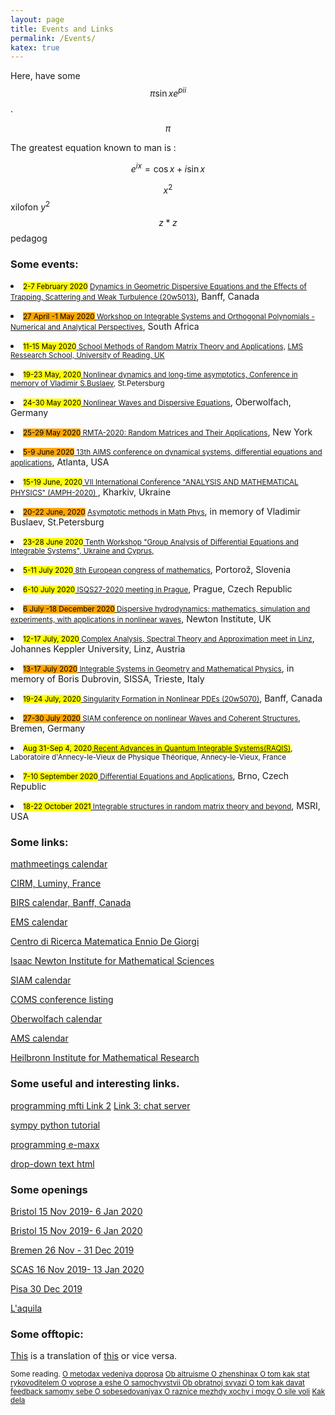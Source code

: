 ```yaml
---
layout: page
title: Events and Links
permalink: /Events/
katex: true
---
```


Here, have some 
$$\pi \sin{x} e^{pi i}$$.

$$\pi $$

The greatest equation known to man is :

$$e^{ix}=\cos{x} + i \sin{x}$$

$$x^2$$ xilofon $y^2$ $$z*z$$ pedagog

<h3> Some events:</h3>

<p><li><small><mark> 2-7 February 2020</mark>
<a href="https://www.birs.ca/events/2020/5-day-workshops/20w5013">
Dynamics in Geometric Dispersive Equations and the Effects of Trapping, Scattering and Weak Turbulence (20w5013)</a></small>, Banff, Canada</li></p>

<p><li><small><mark style="background-color:orange">27 April -1 May 2020</mark><a href="https://aims.ac.za/workshop-integrable-systems-and-orthogonal-polynomials-numerical-and-analytical-perspectives/">
Workshop on Integrable Systems and Orthogonal Polynomials - Numerical and Analytical Perspectives</a></small>, South Africa</li></p>

<!--they changed the address, before it was https://aims.ac.za/2019/10/23/workshop-integrable-systems-and-orthogonal-polynomials-numerical-and-analytical-perspectives/
now it is https://aims.ac.za/workshop-integrable-systems-and-orthogonal-polynomials-numerical-and-analytical-perspectives/ -->

<p><li><small><mark>11-15 May 2020</mark><a href="https://janivirtanen.wordpress.com/research-school-2020/"> School Methods of Random Matrix Theory and Applications,</a> <a href="https://www.surveymonkey.co.uk/r/RS52ApplnForm">LMS Ressearch School, University of Reading, UK</a></small></li></p>

<p><li><small><mark>19-23 May, 2020</mark><a href="http://www.pdmi.ras.ru/EIMI/2019/NP/"> Nonlinear dynamics and long-time asymptotics, Conference in memory of Vladimir S.Buslaev</a>, St.Petersburg</small></li></p>

<p><li><small><mark>24-30 May 2020</mark><a href="https://www.mfo.de/occasion/2022/www_view"> Nonlinear Waves and Dispersive Equations</a></small>, Oberwolfach, Germany</li></p>

<p><li><small><mark style="background-color:orange">25-29 May 2020</mark><a href="https://rmta2020.sciencesconf.org/"> RMTA-2020: Random Matrices and Their Applications</a></small>, New York</li></p>

<p><li><small><mark style="background-color:orange">5-9 June 2020</mark><a href="http://aimsciences.org/conferences/2020/index.html"> 13th AIMS conference on dynamical systems, differential equations and applications</a></small>, Atlanta, USA</li></p>

<p><li><small><mark>15-19 June, 2020</mark><a href="https://ilt.kharkov.ua/amph2020/">
VII International Conference "ANALYSIS AND MATHEMATICAL PHYSICS" (AMPH-2020)
</a></small>, Kharkiv, Ukraine </li></p>

<p><li><small><mark style="background-color:orange">20-22 June, 2020</mark> <a href="https://www.pdmi.ras.ru/EIMI/2020/AMMPh/index.html"> Asymptotic methods in Math Phys</a></small>, in memory of Vladimir Buslaev, St.Petersburg
</li></p>

<p><li><small><mark>23-28 June 2020</mark><a href="http://www.mas.ucy.ac.cy/~symmetry/">
Tenth Workshop "Group Analysis of Differential Equations and Integrable Systems", Ukraine and Cyprus, 
</a></small></li></p>

<p><li><small><mark>5-11 July 2020</mark><a href="https://www.8ecm.si/"> 8th European congress of mathematics</a></small>, Portorož, Slovenia </li></p>

<p><li><small><mark>6-10 July 2020</mark><a href="http://www.intsystems.cz/"> ISQS27-2020 meeting in Prague</a></small>, Prague, Czech Republic </li></p>

<p><li><small><mark style="background-color:orange">6 July -18 December 2020</mark><a href="https://www.newton.ac.uk/events/programmes/2020"> Dispersive hydrodynamics: mathematics, simulation and experiments, with applications in nonlinear waves</a></small>, Newton Institute, UK</li></p>

<p><li><small><mark>12-17 July, 2020</mark><a href="https://www.jku.at/index.php?id=14601"> Complex Analysis, Spectral Theory and Approximation meet in Linz</a></small>, Johannes Keppler University, Linz, Austria</li></p>

<p><li><small><mark style="background-color:orange">13-17 July 2020</mark><a href="https://indico.sissa.it/event/41/overview"> Integrable Systems in Geometry and Mathematical Physics</a></small>, in memory of Boris Dubrovin, SISSA, Trieste, Italy</li></p>

<p><li><small><mark>19-24 July, 2020</mark><a href="http://www.birs.ca/events/2020/5-day-workshops/20w5070">
Singularity Formation in Nonlinear PDEs (20w5070)</a></small>, Banff, Canada</li></p>

<p><li><small><mark style="background-color:orange">27-30 July 2020</mark><a href="https://www.siam.org/conferences/cm/conference/nwcs20">  SIAM conference on nonlinear Waves and Coherent Structures</a></small>, Bremen, Germany</li></p>

<p><li><small><mark>Aug 31-Sep 4, 2020<a href="http://lapth.cnrs.fr/conferences/RAQIS/"> Recent Advances in Quantum Integrable Systems(RAQIS)</a></mark>, Laboratoire d'Annecy-le-Vieux de
Physique Th&eacute;orique, Annecy-le-Vieux, France</small></li></p>

<p><li><small><mark>7-10 September 2020</mark><a href="http://diffeqapp.fme.vutbr.cz/2020/main.php"> Differential Equations and Applications</a></small>, Brno, Czech Republic</li></p>

<p><li><small><mark>18-22 October 2021</mark><a href="http://www.msri.org/workshops/953"> Integrable structures in random matrix theory and beyond</a></small>, MSRI, USA</li></p>




<h3> Some links:</h3>
<p><a href="https://mathmeetings.net/">mathmeetings calendar</a></p>

<p><a href="https://www.cirm-math.com/">CIRM, Luminy, France</a></p>

<p><a href="https://www.birs.ca/events/calendar">BIRS calendar, Banff, Canada</a></p>

<p><a href="https://euro-math-soc.eu/event-list">EMS calendar</a></p>

<p><a href="http://crm.sns.it/"> Centro di Ricerca Matematica Ennio De Giorgi</a></p>

<p><a href="https://www.newton.ac.uk/">Isaac Newton Institute for Mathematical Sciences</a></p>

<p><a href="https://www.siam.org/conferences/calendar">SIAM calendar</a></p>

<p><a href="https://www.conference-service.com/conferences/mathematics.html">COMS conference listing</a></p>

<p><a href="https://www.mfo.de/www/schedule/2020/all">Oberwolfach calendar</a></p>

<p><a href="https://www.ams.org/meetings/calendar/mathcal">AMS calendar</a></p>

<p><a href="https://heilbronn.ac.uk/opportunities/">Heilbronn Institute for Mathematical Research</a></p>

<h3>Some useful and interesting links.</h3>

<p><a href="http://judge.mipt.ru/mipt_cs_on_python3/">programming mfti </a><a href="https://www.youtube.com/watch?v=b8m9uRMpKJk"> Link 2</a>
<a href="http://judge.mipt.ru/mipt_cs_on_python3/labs/lab25.html"> Link 3: chat server</a></p>

<p><a href="https://www.sympy.org/en/index.html">sympy python tutorial</a></p>

<p><a href="http://e-maxx.ru/index.php">programming e-maxx</a></p>

<p><a href="https://habr.com/en/post/38208/#">drop-down text html</a></p>

<h3>Some openings</h3>
<p><a href="https://www.researchgate.net/job/936603_Lecturer_Senior_Lecturer_Associate_Professor_in_Mathematical_Physics">
Bristol 15 Nov 2019- 6 Jan 2020</a></p>

<p><a href="https://www.researchgate.net/job/936604_Lecturer_Senior_Lecturer_Associate_Professor_in_Mathematics">
Bristol 15 Nov 2019- 6 Jan 2020</a></p>

<p><a href="https://www.researchgate.net/job/936899_Tenure-Track-Professur_w_m_d">Bremen 26 Nov - 31 Dec 2019</a></p>

<p><a href="https://crei.skoltech.ru/cas/2019/12/06/the-laboratory-of-integrable-systems-and-turbulence-of-the-center-for-advanced-studies-cas-at-the-skolkovo-institute-of-science-and-technology-skoltech-in-moscow-announces-an-open-competition-and-invi/">
SCAS 16 Nov 2019- 13 Jan 2020
</a></p>

<p><a href="https://www.unipi.it/ateneo/bandi/ricercat/ricercator/15-posti/bando_inglese_15.pdf">Pisa 30 Dec 2019</a></p>

<p><a href="https://bandi.miur.it/jobs.php/public/cercaJobs?jv_comp_status_id=2-3&bb_type_code=%25&idsettore=01%2FA3&idqualifica=22&azione=cerca&x=179&y=25">L'aquila</a></p>

<!-- Links that I keep secret for myself.
<a href="https://perswww.kuleuven.be/~u0017946/events.html">Arno Kuijlaars's calendar</a> -->



<h3>Some offtopic:</h3>
<p>
<a href="https://www.eurointegration.com.ua/articles/2018/02/2/7076977/">This</a>
is a translation of 
<a href="https://promo-choice.com/en/news/skrytye-njuansy-trebovanij-bezvizovogo-rezhima">this</a> or vice versa.
</p>

<small>
Some reading.
<a href="https://medium.com/russian/%D0%BE-%D0%BC%D0%B5%D1%82%D0%BE%D0%B4%D0%B0%D1%85-%D0%BF%D1%80%D0%BE%D0%B2%D0%B5%D0%B4%D0%B5%D0%BD%D0%B8%D1%8F-%D0%B4%D0%BE%D0%BF%D1%80%D0%BE%D1%81%D0%B0-9ed68f96132d">O metodax vedeniya doprosa</a>
<!-- -->
<a href="https://medium.com/russian/%D0%BE%D0%B1-%D0%B0%D0%BB%D1%8C%D1%82%D1%80%D1%83%D0%B8%D0%B7%D0%BC%D0%B5-a33c8bddfcc9"> Ob altruisme </a>
<!-- -->
<a href="https://medium.com/russian/%D0%BE-%D0%B6%D0%B5%D0%BD%D1%89%D0%B8%D0%BD%D0%B0%D1%85-32c1e98de161"> O zhenshinax </a>
<!-- -->
<a href="https://medium.com/@allo/%D0%BE-%D1%82%D0%BE%D0%BC-%D0%BA%D0%B0%D0%BA-%D1%81%D1%82%D0%B0%D1%82%D1%8C-%D1%80%D1%83%D0%BA%D0%BE%D0%B2%D0%BE%D0%B4%D0%B8%D1%82%D0%B5%D0%BB%D0%B5%D0%BC-bfa778130d86?"> O tom kak stat rykovoditelem </a>
<!-- -->
<a href="https://medium.com/@allo/%D0%BE-%D0%B2%D0%BE%D0%BF%D1%80%D0%BE%D1%81%D0%B5-%D0%B0-%D0%B5%D1%89%D1%91-38c844abb1f5">O voprose a eshe </a>
<!-- -->
<a href="https://medium.com/@allo/%D0%BE-%D1%81%D0%B0%D0%BC%D0%BE%D1%87%D1%83%D0%B2%D1%81%D1%82%D0%B2%D0%B8%D0%B8-7ff676bb7144"> O samochyvstvii </a>
<!-- -->
<a href="https://medium.com/@allo/%D0%BE%D0%B1-%D0%BE%D0%B1%D1%80%D0%B0%D1%82%D0%BD%D0%BE%D0%B9-%D1%81%D0%B2%D1%8F%D0%B7%D0%B8-21450161b70e"> Ob obratnoj svyazi </a>
<!-- -->
<a href="https://medium.com/@allo/%D0%BE-%D1%82%D0%BE%D0%BC-%D0%BA%D0%B0%D0%BA-%D0%B4%D0%B0%D0%B2%D0%B0%D1%82%D1%8C-feedback-%D1%81%D0%B0%D0%BC%D0%BE%D0%BC%D1%83-%D1%81%D0%B5%D0%B1%D0%B5-d4c89233e03a"> O tom kak davat feedback samomy sebe </a>
<!-- -->
<a href="https://medium.com/@allo/%D0%B7%D0%B0-%D1%81%D0%B2%D0%BE%D1%8E-%D1%82%D1%80%D1%83%D0%B4%D0%BE%D0%B2%D1%83%D1%8E-%D0%B4%D0%B5%D1%8F%D1%82%D0%B5%D0%BB%D1%8C%D0%BD%D0%BE%D1%81%D1%82%D1%8C-%D1%8F-%D0%BF%D1%80%D0%BE%D0%B2%D1%91%D0%BB-%D0%BE%D1%87%D0%B5%D0%BD%D1%8C-%D0%BC%D0%BD%D0%BE%D0%B3%D0%BE-%D1%81%D0%BE%D0%B1%D0%B5%D1%81%D0%B5%D0%B4%D0%BE%D0%B2%D0%B0%D0%BD%D0%B8%D0%B9-52a447e5ca79"> O sobesedovaniyax </a>
<!-- -->
<a href="https://medium.com/russian/%D0%BE-%D1%80%D0%B0%D0%B7%D0%BD%D0%B8%D1%86%D0%B5-%D0%BC%D0%B5%D0%B6%D0%B4%D1%83-%D1%85%D0%BE%D1%87%D1%83-%D0%B8-%D0%BC%D0%BE%D0%B3%D1%83-cd50f0996101"> O raznice mezhdy xochy i mogy </a>
<!-- -->
<a href="https://medium.com/@allo/%D0%BE-%D1%81%D0%B8%D0%BB%D0%B5-%D0%B2%D0%BE%D0%BB%D0%B8-82b5e73d297">O sile voli</a>
<!-- -->
<a href="https://www.b17.ru/blog/25sposobov_sprosit_kak_dela_v_shkole/">Kak dela</a>
</small>







<!--
This is the base Jekyll theme. You can find out more info about customizing your Jekyll theme, as well as basic Jekyll usage documentation at [jekyllrb.com](https://jekyllrb.com/)

You can find the source code for Minima at GitHub:
[jekyll][jekyll-organization] /
[minima](https://github.com/jekyll/minima)

You can find the source code for Jekyll at GitHub:
[jekyll][jekyll-organization] /
[jekyll](https://github.com/jekyll/jekyll)


[jekyll-organization]: https://github.com/jekyll

-->